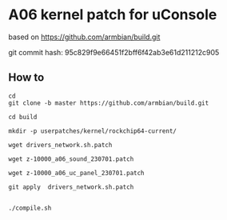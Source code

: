 # A06 kernel patch for uConsole

based on https://github.com/armbian/build.git 

git commit hash: 95c829f9e66451f2bff6f42ab3e61d211212c905

## How to

```
cd
git clone -b master https://github.com/armbian/build.git 

cd build

mkdir -p userpatches/kernel/rockchip64-current/

wget drivers_network.sh.patch

wget z-10000_a06_sound_230701.patch
 
wget z-10000_a06_uc_panel_230701.patch

git apply  drivers_network.sh.patch


./compile.sh

```


